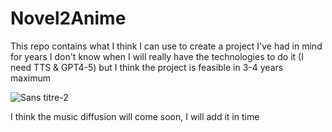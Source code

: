 # Novel2Anime
This repo contains what I think I can use to create a project I've had in mind for years
I don't know when I will really have the technologies to do it (I need TTS & GPT4-5) but I think the project is feasible in 3-4 years maximum

![Sans titre-2](https://user-images.githubusercontent.com/67842535/213544121-f53ca7fe-cc63-4683-8853-024e89e6cbdb.png)

I think the music diffusion will come soon, I will add it in time
